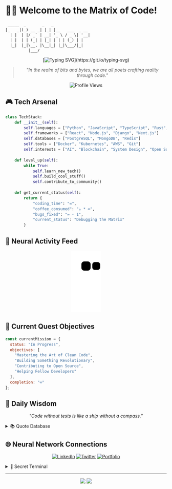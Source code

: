 # 👨‍💻 Welcome to the Matrix of Code! 

```ascii
 _____  _       _   _                
|_   _|(_) __ _| |_| |__   ___  _ __ 
  | |  | |/ _` | __| '_ \ / _ \| '__|
  | |  | | (_| | |_| | | | (_) | |   
  |_|  |_|\__, |\__|_| |_|\___/|_|   
          |___/                       
```

<div align="center">
  
[![Typing SVG](https://readme-typing-svg.herokuapp.com?font=Fira+Code&pause=1000&color=00FF00&center=true&vCenter=true&width=435&lines=Debugging+the+matrix+since+1337;Turning+coffee+into+code;System.out.println(%22Hello+World%22);while(!(succeed%3Dtry()));%7B+code+%3D+life%3B+%7D;SELECT+*+FROM+universe+WHERE+bugs%3D0;import+antigravity%3B+%2F%2F+XKCD+reference;if(brain.isEmpty()){+coffee.refill()%3B+};sudo+chmod+777+%2Flife%2Fgoals%2F*;docker+run+-d+--name+success+life%3Alatest;%2F%2F+TODO%3A+Fix+the+universe;git+push+origin+universe+--force)](https://git.io/typing-svg)

> *"In the realm of bits and bytes, we are all poets crafting reality through code."* 

<p align="center"> 
  <img src="https://komarev.com/ghpvc/?username=tigthor&label=Matrix%20Breaches&color=00ff00&style=flat" alt="Profile Views" /> 
</p>

</div>

## 🎮 Tech Arsenal

```python
class TechStack:
    def __init__(self):
        self.languages = ["Python", "JavaScript", "TypeScript", "Rust", "Go"]
        self.frameworks = ["React", "Node.js", "Django", "Next.js"]
        self.databases = ["PostgreSQL", "MongoDB", "Redis"]
        self.tools = ["Docker", "Kubernetes", "AWS", "Git"]
        self.interests = ["AI", "Blockchain", "System Design", "Open Source"]
        
    def level_up(self):
        while True:
            self.learn_new_tech()
            self.build_cool_stuff()
            self.contribute_to_community()
            
    def get_current_status(self):
        return {
            "coding_time": "∞",
            "coffee_consumed": "☕️ * ∞",
            "bugs_fixed": "∞ - 1",
            "current_status": "Debugging the Matrix"
        }
```

## 🌌 Neural Activity Feed

<div align="center">
  
![snake gif](https://github.com/tigthor/tigthor/blob/output/github-snake.svg)

</div>

## 🎯 Current Quest Objectives

```javascript
const currentMission = {
  status: "In Progress",
  objectives: [
    "Mastering the Art of Clean Code",
    "Building Something Revolutionary",
    "Contributing to Open Source",
    "Helping Fellow Developers"
  ],
  completion: "∞"
};
```

## 🔮 Daily Wisdom

<div align="center">

*"Code without tests is like a ship without a compass."*

</div>

<!-- Hidden Quotes Array -->
<details>
<summary>📚 Quote Database</summary>

```javascript
const quotes = [
  "The best error message is the one that never shows up.",
  "Code is poetry written in logic.",
  "In the face of ambiguity, refuse the temptation to guess.",
  "Simplicity is the ultimate sophistication.",
  "The only way to go fast is to go well.",
  "Every great developer you know got there by solving problems they were unqualified to solve until they actually did it.",
  "The code you write makes you a programmer. The code you delete makes you a good one.",
  "First, solve the problem. Then, write the code.",
  "Programming isn't about what you know; it's about what you can figure out.",
  "The best way to predict the future is to implement it."
];
```

</details>

## 🌐 Neural Network Connections

<div align="center">
  
[![LinkedIn](https://img.shields.io/badge/LinkedIn-0077B5?style=for-the-badge&logo=linkedin&logoColor=white)](https://linkedin.com/in/tigthor)
[![Twitter](https://img.shields.io/badge/Twitter-1DA1F2?style=for-the-badge&logo=twitter&logoColor=white)](https://twitter.com/tigthor)
[![Portfolio](https://img.shields.io/badge/Portfolio-000000?style=for-the-badge&logo=About.me&logoColor=white)](https://tigthor.com)

</div>

<!-- Easter Egg: Try to decode this! -->
<details>
<summary>🔑 Secret Terminal</summary>

```bash
$ echo "01010100 01101000 01100101 00100000 01101011 01100101 01111001 00100000 
  01110100 01101111 00100000 01110011 01110101 01100011 01100011 01100101 
  01110011 01110011 00100000 01101001 01110011 00100000 01110000 01100101 
  01110010 01110011 01101001 01110011 01110100 01100101 01101110 01100011 01100101" | base64 -d
```

</details>

---

<div align="center">
  <img src="https://forthebadge.com/images/badges/built-with-love.svg" />
  <img src="https://forthebadge.com/images/badges/powered-by-coffee.svg" />
</div>
